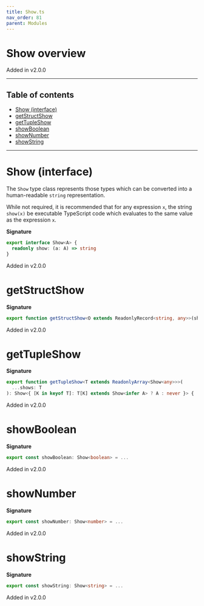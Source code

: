 ```yaml
---
title: Show.ts
nav_order: 81
parent: Modules
---
```


# Show overview

Added in v2.0.0

---

<h2 class="text-delta">Table of contents</h2>

- [Show (interface)](#show-interface)
- [getStructShow](#getstructshow)
- [getTupleShow](#gettupleshow)
- [showBoolean](#showboolean)
- [showNumber](#shownumber)
- [showString](#showstring)

---

# Show (interface)

The `Show` type class represents those types which can be converted into
a human-readable `string` representation.

While not required, it is recommended that for any expression `x`, the
string `show(x)` be executable TypeScript code which evaluates to the same
value as the expression `x`.

**Signature**

```ts
export interface Show<A> {
  readonly show: (a: A) => string
}
```

Added in v2.0.0

# getStructShow

**Signature**

```ts
export function getStructShow<O extends ReadonlyRecord<string, any>>(shows: { [K in keyof O]: Show<O[K]> }): Show<O> { ... }
```

Added in v2.0.0

# getTupleShow

**Signature**

```ts
export function getTupleShow<T extends ReadonlyArray<Show<any>>>(
  ...shows: T
): Show<{ [K in keyof T]: T[K] extends Show<infer A> ? A : never }> { ... }
```

Added in v2.0.0

# showBoolean

**Signature**

```ts
export const showBoolean: Show<boolean> = ...
```

Added in v2.0.0

# showNumber

**Signature**

```ts
export const showNumber: Show<number> = ...
```

Added in v2.0.0

# showString

**Signature**

```ts
export const showString: Show<string> = ...
```

Added in v2.0.0
